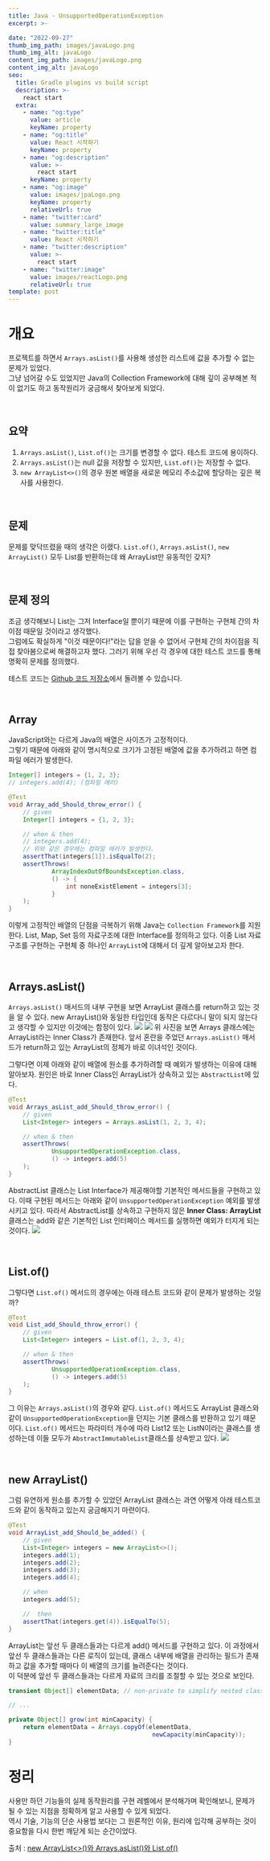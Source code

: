 ```yaml
---
title: Java - UnsupportedOperationException
excerpt: >-

date: "2022-09-27"
thumb_img_path: images/javaLogo.png
thumb_img_alt: javaLogo
content_img_path: images/javaLogo.png
content_img_alt: javaLogo
seo:
  title: Gradle plugins vs build script
  description: >-
    react start
  extra:
    - name: "og:type"
      value: article
      keyName: property
    - name: "og:title"
      value: React 시작하기
      keyName: property
    - name: "og:description"
      value: >-
        react start
      keyName: property
    - name: "og:image"
      value: images/jpaLogo.png
      keyName: property
      relativeUrl: true
    - name: "twitter:card"
      value: summary_large_image
    - name: "twitter:title"
      value: React 시작하기
    - name: "twitter:description"
      value: >-
        react start
    - name: "twitter:image"
      value: images/reactLogo.png
      relativeUrl: true
template: post
---
```


# 개요
프로젝트를 하면서 `Arrays.asList()`를 사용해 생성한 리스트에 값을 추가할 수 없는 문제가 있었다.  
그냥 넘어갈 수도 있었지만 Java의 Collection Framework에 대해 깊이 공부해본 적이 없기도 하고 동작원리가 궁금해서 찾아보게 되었다.

<br>

## 요약
1. `Arrays.asList()`, `List.of()`는 크기를 변경할 수 없다. 테스트 코드에 용이하다.
2. `Arrays.asList()`는 null 값을 저장할 수 있지만, `List.of()`는 저장할 수 없다.
3. `new ArrayList<>()`의 경우 원본 배열을 새로운 메모리 주소값에 할당하는 깊은 복사를 사용한다.

<br>

## 문제
문제를 맞닥뜨렸을 때의 생각은 이랬다. `List.of()`, `Arrays.asList()`, `new ArrayList()` 모두 List를 반환하는데 왜 ArrayList만 유동적인 갖지?  

<br>

## 문제 정의
조금 생각해보니 List는 그저 Interface일 뿐이기 때문에 이를 구현하는 구현체 간의 차이점 때문일 것이라고 생각했다.  
그럼에도 확실하게 "이것 때문이다!"라는 답을 얻을 수 없어서 구현체 간의 차이점을 직접 찾아봄으로써 해결하고자 했다.
그러기 위해 우선 각 경우에 대한 테스트 코드를 통해 명확히 문제를 정의했다.

테스트 코드는 [Github 코드 저장소](https://github.com/sysnar/blog-codes/blob/main/java/src/test/java/arraylist/ArrayListTest.java)에서 돌려볼 수 있습니다.


<br>

## Array
JavaScript와는 다르게 Java의 배열은 사이즈가 고정적이다.  
그렇기 때문에 아래와 같이 명시적으로 크기가 고정된 배열에 값을 추가하려고 하면 컴파일 에러가 발생한다.
```java
Integer[] integers = {1, 2, 3};
// integers.add(4); (컴파일 에러)
```

```java
@Test
void Array_add_Should_throw_error() {
    // given
    Integer[] integers = {1, 2, 3};

    // when & then
    // integers.add(4);
    // 위와 같은 경우에는 컴파일 에러가 발생한다.
    assertThat(integers[1]).isEqualTo(2);
    assertThrows(
            ArrayIndexOutOfBoundsException.class,
            () -> {
                int noneExistElement = integers[3];
            }
    );
}
```
이렇게 고정적인 배열의 단점을 극복하기 위해 Java는 `Collection Framework`를 지원한다.
List, Map, Set 등의 자료구조에 대한 Interface를 정의하고 있다. 이중 List 자료구조를 구현하는 구현체 중 하나인 `ArrayList`에 대해서 더 깊게 알아보고자 한다.

<br>

## Arrays.asList()
`Arrays.asList()` 매서드의 내부 구현을 보면 ArrayList 클래스를 return하고 있는 것을 알 수 있다. new ArrayList()와 동일한 타입인데 동작은 다르다니 말이 되지 않는다고 생각할 수 있지만 이것에는 함정이 있다.
![](../../../images/2022-09-27-22-54-58.png)
![](../../../images/2022-09-27-22-59-39.png)
위 사진을 보면 Arrays 클래스에는 ArrayList라는 Inner Class가 존재한다. 앞서 혼란을 주었던 `Arrays.asList()` 매서드가 return하고 있는 ArrayList의 정체가 바로 이녀석인 것이다.

그렇다면 이제 아래와 같이 배열에 원소를 추가하려할 때 예외가 발생하는 이유에 대해 알아보자.
원인은 바로 Inner Class인 ArrayList가 상속하고 있는 `AbstractList`에 있다.
```java
@Test
void Arrays_asList_add_Should_throw_error() {
    // given
    List<Integer> integers = Arrays.asList(1, 2, 3, 4);

    // when & then
    assertThrows(
            UnsupportedOperationException.class,
            () -> integers.add(5)
    );
}

```

AbstractList 클래스는 List Interface가 제공해야할 기본적인 메서드들을 구현하고 있다. 이때 구현된 메서드는 아래와 같이 `UnsupportedOperationException` 예외를 발생시키고 있다. 따라서 AbstractList를 상속하고 구현하지 않은 **Inner Class: ArrayList** 클래스는 add와 같은 기본적인 List 인터페이스 메서드를 실행하면 예외가 터지게 되는 것이다.
![](../../../images/2022-09-27-23-05-34.png)

<br>

## List.of()
그렇다면 `List.of()` 메서드의 경우에는 아래 테스트 코드와 같이 문제가 발생하는 것일까?  

```java
@Test
void List_add_Should_throw_error() {
    // given
    List<Integer> integers = List.of(1, 2, 3, 4);

    // when & then
    assertThrows(
            UnsupportedOperationException.class,
            () -> integers.add(5)
    );
}
```
그 이유는 `Arrays.asList()`의 경우와 같다. `List.of()` 메서드도 ArrayList 클래스와 같이 `UnsupportedOperationException`을 던지는 기본 클래스를 반환하고 있기 때문이다. `List.of()` 메서드는 파라미터 개수에 따라 List12 또는 ListN이라는 클래스를 생성하는데 이들 모두가 `AbstractImmutableList`클래스를 상속받고 있다.
![](../../../images/2022-09-27-23-13-52.png)


<br>

## new ArrayList()
그럼 유연하게 원소를 추가할 수 있었던 ArrayList 클래스는 과연 어떻게 아래 테스트코드와 같이 동작하고 있는지 궁금해지기 마련이다. 
 
```java
@Test
void ArrayList_add_Should_be_added() {
    // given
    List<Integer> integers = new ArrayList<>();
    integers.add(1);
    integers.add(2);
    integers.add(3);
    integers.add(4);

    // when
    integers.add(5);

    //  then
    assertThat(integers.get(4)).isEqualTo(5);
}
```

ArrayList는 앞선 두 클래스들과는 다르게 add() 메서드를 구현하고 있다. 이 과정에서 앞선 두 클래스들과는 다른 로직이 있는데, 클래스 내부에 배열을 관리하는 필드가 존재하고 값을 추가할 때마다 이 배열의 크기를 늘려준다는 것이다.  
이 덕분에 앞선 두 클래스들과는 다르게 자료의 크리를 조절할 수 있는 것으로 보인다.
```java
transient Object[] elementData; // non-private to simplify nested class access

// ...

private Object[] grow(int minCapacity) {
    return elementData = Arrays.copyOf(elementData,
                                        newCapacity(minCapacity));
}
```

# 정리 
사용만 하던 기능들의 실제 동작원리를 구현 레벨에서 분석해가며 확인해보니, 문제가 될 수 있는 지점을 정확하게 알고 사용할 수 있게 되었다.  
역시 기술, 기능의 단순 사용법 보다는 그 원론적인 이유, 원리에 입각해 공부하는 것이 중요함을 다시 한번 깨닫게 되는 순간이었다.

출처 : [new ArrayList<>()와 Arrays.asList()와 List.of()](https://kim-jong-hyun.tistory.com/31)  
